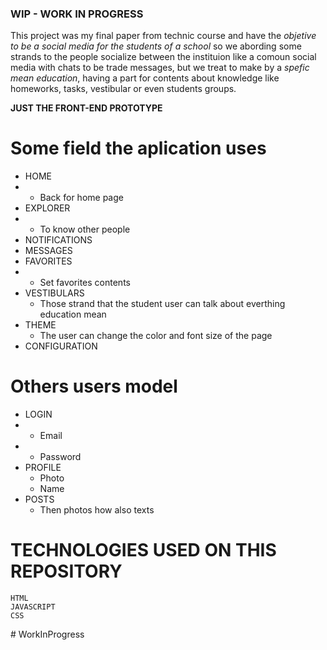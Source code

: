### WIP - WORK IN PROGRESS

This project was my final paper from technic course and have the _objetive to be a social media for the students of a school_ so 
we abording some strands to the people socialize between the instituion like a comoun social media with 
chats to be trade messages, but we treat to make by a _spefic mean education_, having a part for contents about knowledge like homeworks, tasks, vestibular or even students groups. 

**JUST THE FRONT-END PROTOTYPE** 

# Some field the aplication uses 

+  HOME
+   - Back for home page
+  EXPLORER
+    - To know other people
+  NOTIFICATIONS
+  MESSAGES
+  FAVORITES
+    - Set favorites contents
+  VESTIBULARS
    - Those strand that the student user can talk about everthing education mean
+  THEME 
    - The user can change the color and font size of the page 
+  CONFIGURATION 

# Others users model 

+  LOGIN
+   - Email
+   - Password
+  PROFILE
    - Photo
    - Name
+  POSTS
    - Then photos how also texts

# TECHNOLOGIES USED ON THIS REPOSITORY 

```
HTML 
JAVASCRIPT
CSS
```



#   W o r k I n P r o g r e s s 
 
 
